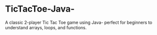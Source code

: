 # TicTacToe-Java-
A classic 2-player Tic Tac Toe game using Java- perfect for beginners to understand arrays, loops, and functions.
